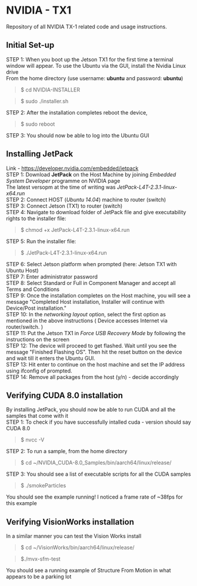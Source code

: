 # NVIDIA - TX1 
Repository of all NVIDIA TX-1 related code and usage instructions. 

## Initial Set-up
STEP 1: When you boot up the Jetson TX1 for the first time a terminal window will appear. To use the Ubuntu via the GUI, install the Nvidia Linux drive <br/>
From the home directory (use username: **ubuntu** and password: **ubuntu**)<br/>

>$ cd NVIDIA-INSTALLER <br/>

>$ sudo ./installer.sh <br/>

STEP 2: After the installation completes reboot the device,<br/>
>$ sudo reboot <br/>

STEP 3: You should now be able to log into the Ubuntu GUI

## Installing JetPack 
Link - https://developer.nvidia.com/embedded/jetpack<br/>
STEP 1: Download **JetPack** on the Host Machine by joining *Embedded System Developer* programme on NVIDIA page<br/>
The latest versopm at the time of writing was *JetPack-L4T-2.3.1-linux-x64.run*<br/>
STEP 2: Connect HOST (*Ubuntu 14.04*) machine to router (switch)<br/>
STEP 3: Connect Jetson (TX1) to router (switch)<br/>
STEP 4: Navigate to download folder of JetPack file and give executability rights to the installer file:<br/>

> $ chmod +x JetPack-L4T-2.3.1-linux-x64.run

STEP 5: Run the installer file:<br/>

> $ ./JetPack-L4T-2.3.1-linux-x64.run

STEP 6: Select Jetson platform when prompted (here: Jetson TX1 with Ubuntu Host)<br/>
STEP 7: Enter administrator password<br/>
STEP 8: Select Standard or Full in Component Manager and accept all Terms and Conditions<br/>
STEP 9: Once the installation completes on the Host machine, you will see a message "Completed Host installation, Installer will continue with Device/Post installation." <br/>
STEP 10: In the *networking layout* option, select the first option as mentioned in the above instructions ( Device accesses Internet via router/switch. )<br/>
STEP 11: Put the Jetson TX1 in *Force USB Recovery Mode* by following the instructions on the screen<br/>
STEP 12: The device will proceed to get flashed. Wait until you see the message "Finished Flashing OS". Then hit the reset button on the device and wait till it enters the Ubuntu GUI.<br/>
STEP 13: Hit enter to continue on the host machine and set the IP address using ifconfig of prompted.<br/>
STEP 14: Remove all packages from the host (y/n) - decide accordingly<br/>

## Verifying CUDA 8.0 installation
By installing JetPack, you should now be able to run CUDA and all the samples that come with it<br/>
STEP 1: To check if you have successfully intalled cuda - version should say CUDA 8.0<br/>
> $ nvcc -V

STEP 2: To run a sample, from the home directory<br/>
> $ cd ~/NVIDIA_CUDA-8.0_Samples/bin/aarch64/linux/release/

STEP 3: You should see a list of executable scripts for all the CUDA samples<br/>
> $ ./smokeParticles

You should see the example running! I noticed a frame rate of ~38fps for this example<br/>


## Verifying VisionWorks installation
In a similar manner you can test the Vision Works install<br/>
> $ cd ~/VisionWorks/bin/aarch64/linux/release/

> $./mvx-sfm-test

You should see a running example of Structure From Motion in what appears to be a parking lot<br/>



